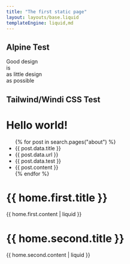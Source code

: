 ```yaml
---
title: "The first static page"
layout: layouts/base.liquid
templateEngine: liquid,md
---
```


## Alpine Test
  <div>
    <div>
      <span class="text-change">Good design</span><br/>
      <span class="change">is<br/>as little design<br/>as possible</span><br/>
      <span x-data="{message:'🤖 Hello World 🤓'}" x-text="message"></span>
    </div>
  </div>
  
 ## Tailwind/Windi CSS Test 
  
<h1 class="text-3xl font-bold underline">Hello world!</h1>


<ul>
  {% for post in search.pages("about") %}
  <li>{{ post.data.title }}</li>
  <li>{{ post.data.url }}</li>
  <li>{{ post.data.test }}</li>
  <li>{{ post.content }}</li>
  {% endfor %}
</ul>



# {{ home.first.title }}

{{ home.first.content | liquid }}

# {{ home.second.title }}

{{ home.second.content | liquid }}
